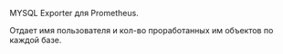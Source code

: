 MYSQL Exporter для Prometheus.

Отдает имя пользователя и кол-во проработанных им объектов по каждой базе.